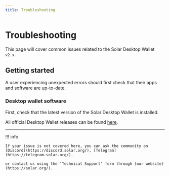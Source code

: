 ```yaml
---
title: Troubleshooting
---
```


# Troubleshooting

This page will cover common issues related to the Solar Desktop Wallet `v2.x`.

## Getting started

A user experiencing unexpected errors should first check that their apps and software are up-to-date.

### Desktop wallet software

First, check that the latest version of the Solar Desktop Wallet is installed.

All official Desktop Wallet releases can be found [here](https://solar.org/desktop-wallet).

---

<!-- ### SXP Ledger App

If the issue involves a <u>**Ledger Hardware Wallet**</u>, check that the **SXP App** <u>***and***</u> **Ledger Firmware** are up-to-date.

More information on updating a **Ledger Hardware Wallet** and **Ledger Apps** can be found by visiting the following links:

<livewire:embed-link url="https://support.ledger.com/hc/en-us/articles/360002731113-Update-Ledger-Nano-S-firmware" caption="Update Ledger Nano S firmware" />

<livewire:embed-link url="https://support.ledger.com/hc/en-us/articles/360013349800-Update-Ledger-Nano-X-firmware" caption="Update Ledger Nano X firmware" />

<livewire:embed-link url="https://support.ledger.com/hc/en-us/articles/360006523674-Install-uninstall-and-update-apps" caption="Install, uninstall and update apps" />

## Connectivity Issues

Some of the more common issues are related to **peer** and **network** <u>**connectivity**</u>.

### Recognizing Connectivity Issues

Users having **connectivity** issues will typically experience the following:

- **Incomplete Transaction History**
- **Incorrect Balances**
- **Transaction Send Errors**

Common **error messages** associated with **connectivity** issues include—but are not limited to—the following:

- **"Cannot Connect"**
- **"Failed to connect to peer"**
- **"…fee is not valid"**
- **"Initialization is taking longer than expected…"**
- **"…invalid seed nodes…"**
- **"No internet connection"**
- **"…transaction could not be created / sent / registered…"**
- **"Version 2 Not Supported"**

### Resolving Connectivity issues

**Connectivity** issues are typically resolved by <u>**refreshing**</u> your **peer connection**.

![Select the ‘cloud’ icon on the left sidebar. Then click the "Refresh" button of the Peer modal as shown above.](/desktop-wallet/assets/troubleshooting-refresh-peer.jpg)

---

If the issue persists after **refreshing** the peer connection, you can also perform a "**Force Reload**".

This restarts all services related to the SXP Desktop Wallet, no data will be lost.

![Select "Force Reload" from the "View" drop-down menu.](/desktop-wallet/assets/troubleshooting-force-reload.jpeg)

!!! info

    If the **connection issues** are **not** resolved using the advice above, check that your connections are not being blocked by **Firewall** or **Antivirus Software**.

## Wallet Issues

<u>**Wallet**</u> issues are encountered while attempting to <u>**import**</u>/<u>**restore**</u> a wallet using a **mnemonic recovery passphrase**.

### Recognizing Wallet Issues

Users having **Wallet** issues will typically experience the following:

- **Incorrect Address**
- **Missing Balance**
- **Missing Transaction History**

### Resolving Wallet Issues

**Wallet** issues are commonly resolved by double-checking that your <u>**mnemonic recovery passphrase**</u> is correct.

A word may have been misspelled or extra characters might have been entered by mistake.

!!! info

    A mnemonic recovery passphrase should be all <u>**lower-case**</u> letters with a <u>**single space**</u> between <u>**each**</u> word.

---

### My Recovery Phrase Was Entered as Recorded!

If the mnemonic passphrase was entered **exactly** as recorded, compare each word to the official list found here:<br>[BIP-39 Wordlist: https://raw.githubusercontent.com/bitcoin/bips/master/bip-0039/english.txt](https://raw.githubusercontent.com/bitcoin/bips/master/bip-0039/english.txt)

!!! info

    The purpose of checking this wordlist is to ensure that similar words were not recorded inadvertently.<br>*e.g. "aim" vs "air"; "fine" vs "find"; "seek" vs "seed"*

---

### My Recovery Phrase is Gone!
In most cases, the above advice will help a user successfully recover their wallet.

Unfortunately, no mechanism exists to recover a lost recovery mnemonic. This security design is a fundamental element of Blockchain technology.

It is <u>**always**</u> advised to write your recovery phrase down on paper, double and triple check that it is written down correctly, keep it safe and **share it with no one**.

!!! danger

    Your 12-word mnemonic passphrase is <u>**your**</u> responsibility. If it is lost or stolen, you <u>**will**</u> lose access to your funds. Lost mnemonic recovery passphrases are <u>**NOT**</u> recoverable.

## Signing Issues

<u>**Signing**</u> issues are encountered when attempting to <u>**sign a transaction**</u>.

### Recognizing Signing Issues

Users having **Signing** issues will typically receive the following **error messages**:

- **"Invalid Passphrase"**
- **"Failed to Decrypt Passphrase"**
- **"Failed to sign the transaction"**
- **"Transaction could not be created"**

### Resolving Signing Issues

**Signing** issues are resolved by checking that you are either:

- a) using the correct <u>**encryption password**</u>
- b) using the correct <u>**recovery passphrase**</u>

!!! info

  Users should also check that they are not using the <u>**Mnemonic Passphrase**</u> *as* the <u>**Encryption Password**</u>, or <u>**Encryption Password**</u> *as* the <u>**Mnemonic Passphrase**</u>.

---

### My Encryption Password is Wrong!

If only the **encryption password** is wrong.. **FUNDS SAFU!**

The **encryption password** is only used to help "*hide*" your keys; try re-importing your wallet using its **mnemonic passphrase**.

!!! warning

    An encryption password **must** contain at least:<br>- 8 characters in total<br>- 1 upper-case character<br>- 1 lower-case character<br>- 1 number<br>- 1 special character

---

### My Recovery Phrase <u>Seems</u> Correct!

If your **mnemonic passphrase** appears to be correct, check that it was **entered** correctly.

A word may have been misspelled or extra characters might have been entered by mistake.

!!! info

    If the mnemonic passphrase was entered exactly as recorded, refer to the section on checking a mnemonic passphrase <u>[here](#resolving-wallet-issues)</u>.

## Ledger Hardware Wallet Issues

<u>**Ledger**</u> Hardware issues are mostly encountered when connecting a <u>**Ledger NanoS/NanoX**</u> or attempting to <u>**sign a transaction**</u>.

### Recognizing Ledger Issues

Users having **Ledger** issues when <u>**connecting**</u> a device will typically experience the following **behavior**:

- **no activity or feedback within the SXP Desktop Wallet**
- **repeated persistent Ledger connected and disconnected messages**

Users experiencing **Ledger** issues when attempting to <u>**sign a transaction**</u> will typically receive the following **error messages**:

- **"Could not sign transaction with Ledger: User declined"**
- **"Could not sign transaction with Ledger: Illegal buffer"**
- **"Could not sign transaction with Ledger: Version 2 not supported"**

### Resolving Ledger Issues

If the **Ledger** issue is related to **device** <u>**connectivity**</u>, there are several things a user can check.

{{-- 1) is the SXP Desktop Wallet up-to-date? --}}
<details><summary><u><b>1) is the SXP Desktop Wallet up-to-date?</b></u></summary>
A user should check that the <b>most recent</b> version of the <b>SXP Desktop Wallet</b> is <b>installed</b>.

All official releases can be found by visiting the following page:

<livewire:embed-link url="https://solar.org/download#desktop-wallet" caption="SXP.io Downloads | Download Blockchain Software" />
</details>
{{--  --}}

{{-- 2) is the Ledger device connected via USB? --}}
<details><summary><u><b>2) is the Ledger device connected via USB?</b></u></summary>
A user should make sure that they are using a <b>known</b> and <b>working USB <i>data</i> cable</b> to connect their <b>Ledger</b>.

It’s best to use the official <b>USB <i>data</i></b> cable included from <b>Ledger</b> at the time of purchase.

If the cable is <b>known</b> to be a working <b>data</b> cable or the official USB <b>data</b> cable, try using a different USB port on your computer.

<b>Linux</b> computers require <b>additional configuration</b>.

For <b>Linux configuration</b> or <b>additional</b> USB troubleshooting steps, refer to the following link:

<livewire:embed-link url="https://support.ledger.com/hc/en-us/articles/360019301813" caption="Fix USB issues" />
</details>
{{--  --}}

{{-- 3) is the Ledger device unlocked? --}}
<details><summary><u><b>3) is the Ledger device unlocked?</b></u></summary>
A user should make sure that their <b>Ledger</b> is <b>unlocked</b> using their <b>security pin</b>.

This <b>unlock pin</b> is configured at the time a user first set-up their device.
</details>
{{--  --}}

{{-- 4) is the Ledger device up-to-date? --}}
<details><summary><u><b>4) is the Ledger device up-to-date?</b></u></summary>
A user should also check that their <b>Ledger firmware</b> is <b>up-to-date</b>.

<livewire:embed-link url="https://support.ledger.com/hc/en-us/articles/360002731113-Update-Ledger-Nano-S-firmware" caption="Update Ledger Nano S firmware" />

<livewire:embed-link url="https://support.ledger.com/hc/en-us/articles/360013349800-Update-Ledger-Nano-X-firmware" caption="Update Ledger Nano X firmware" />
</details>
{{--  --}}

{{-- 5) is the SXP App installed and opened? --}}
<details><summary><u><b>5) is the SXP App installed and opened?</b></u></summary>
In order to use the SXP Desktop Wallet with a <b>Ledger</b> device, the <b>SXP App</b> must be <b>installed</b> and <b>opened</b> on the device.

For guidance on <b>installing</b> the <b>SXP App</b>, refer to the following link: [https://support.ledger.com/hc/en-us/articles/115005174589-Ark-SXP-](https://support.ledger.com/hc/en-us/articles/115005174589-Ark-SXP-)
</details>
{{--  --}}

{{-- 6) is the SXP App up-to-date? --}}
<details><summary><u><b>6) is the SXP App up-to-date?</b></u></summary>
A user should ensure that the <b>SXP App</b> is <b>up-to-date</b>, with the <b>most recent</b> version installed.

For guidance on <i><b>updating</b></i> <b>Ledger Apps</b>, refer to the following link:

<livewire:embed-link url="https://support.ledger.com/hc/en-us/articles/360006523674-Install-uninstall-and-update-apps" caption="Install, uninstall and update apps" />
</details>
{{--  --}}

{{-- 7) is all other Ledger software closed? --}}
<details><summary><u><b>7) is all other Ledger software closed?</b></u></summary>
A user should check that <b>all</b> other <b>software</b> or <b>apps</b> that <b><i>can</i> connect</b> to a <b>Ledger</b> device are <b>closed</b>.

This includes other <b>wallets</b>, <b>Ledger Live</b>, as well as any <b>browser apps</b> like <b>MetaMask</b> or <b>MEW</b>.

This is because a <b>Ledger</b> device only allows <b>one</b> connection at a time.
</details>
{{--  --}}

{{-- 8) is Firewall or Antivirus software blocking the connection? --}}
<details><summary><u><b>8) is Firewall <i>or</i> Antivirus software blocking the connection?</b></u></summary>
Users should also check that <i><b>no</b></i> <b>Firewall</b> or <b>Antivirus</b> software is <b>blocking</b> the <b>USB connection</b>.
</details>
{{--  --}}

---

If the **Ledger** issue is related to <u>**signing a transaction**</u>, there are a few things a user can check.

{{-- 1) is the SXP Desktop Wallet up-to-date? --}}
<details><summary><u><b>1) is the SXP Desktop Wallet up-to-date?</b></u></summary>
A user should check that the <b>most recent</b> version of the <b>SXP Desktop Wallet</b> is <b>installed</b>.

All official releases can be found by visiting the following page:

<livewire:embed-link url="https://solar.org/download#desktop-wallet" caption="SXP.io Downloads | Download Blockchain Software" />
</details>
{{--  --}}

{{-- 2) is the SXP App up-to-date? --}}
<details><summary><u><b>2) is the SXP App up-to-date?</b></u></summary>
A user should ensure that the <b>SXP App</b> is <b>up-to-date</b>, with the <b>most recent</b> version installed.

For guidance on <i><b>updating</b></i> <b>Ledger Apps</b>, refer to the following link:

<livewire:embed-link url="https://support.ledger.com/hc/en-us/articles/360006523674-Install-uninstall-and-update-apps" caption="Install, uninstall and update apps" />
</details>
{{--  --}}

!!! warning

    Users should also check that they are properly **connected** to a **valid network peer**.

!!! info

    Advice on troubleshooting a **network connection** can be found <u>[here](#resolving-connectivity-issues)</u>.

### My Ledger issue is still not resolved!

Most **Ledger** **connectivity** and **transaction** issues will be resolved by following the advice above.

In rare cases, a user's profile may have become corrupted.

A user is then advised to **restore** the SXP Desktop Wallet to its **default settings**, then **re-import** wallets and watch-addresses.

!!! danger

    This will **erase a user's** **profile data**, make sure <u>**all**</u> **mnemonic recovery phrases** and **watch-addresses** are **written down** and **saved properly**. Funds **will** be **lost** if your data is **not** backed up. <u>**This action cannot be undone**</u>.

!!! info

    Note that **Ledger** wallets are imported <u>**only**</u> by **connecting** to the SXP Desktop Wallet. <u>**NEVER**</u> enter your 24-word Ledger recovery phrase into <u>**any**</u> software, apps or websites.

## Debugging Tips

Sometimes, a **user** or **developer** may require **additional** information when **troubleshooting** or **debugging** issues within the **SXP Desktop Wallet**.

---

The easiest and most common way is to use the built-in **Dev Tools**, which **will** show additional **console** and **network** information.

![Dev tools can be opened by selecting ‘**Toggle Dev Tools**’ from the "**View**" drop-down menu.](/desktop-wallet/assets/troubleshooting-dev-tools.jpeg) -->

!!! info

    If your issue is not covered here, you can ask the community on [Discord](https://discord.solar.org/), [Telegram](https://telegram.solar.org/).

    or contact us using the ‘Technical Support’ form through [our website](https://solar.org/).
